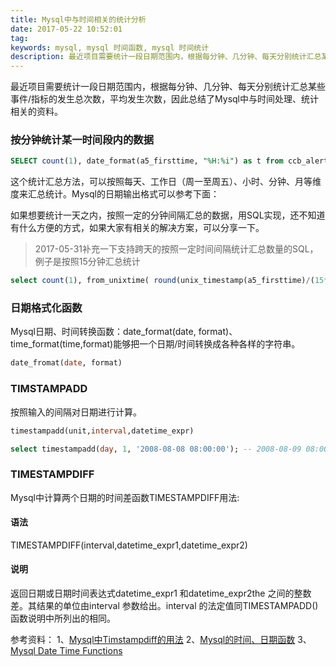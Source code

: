 ```yaml
---
title: Mysql中与时间相关的统计分析
date: 2017-05-22 10:52:01
tag: 
keywords: mysql, mysql 时间函数, mysql 时间统计
description: 最近项目需要统计一段日期范围内，根据每分钟、几分钟、每天分别统计汇总某些事件/指标的发生总次数，平均发生次数，因此总结了Mysql中与时间处理、统计相关的资料。
---
```


最近项目需要统计一段日期范围内，根据每分钟、几分钟、每天分别统计汇总某些事件/指标的发生总次数，平均发生次数，因此总结了Mysql中与时间处理、统计相关的资料。

### 按分钟统计某一时间段内的数据
```sql
SELECT count(1), date_format(a5_firsttime, "%H:%i") as t from ccb_alerts group by t order by null
```
这个统计汇总方法，可以按照每天、工作日（周一至周五）、小时、分钟、月等维度来汇总统计。Mysql的日期输出格式可以参考下面：

如果想要统计一天之内，按照一定的分钟间隔汇总的数据，用SQL实现，还不知道有什么方便的方式，如果大家有相关的解决方案，可以分享一下。
> 2017-05-31补充一下支持跨天的按照一定时间间隔统计汇总数量的SQL，例子是按照15分钟汇总统计
```sql
select count(1), from_unixtime( round(unix_timestamp(a5_firsttime)/(15*60)) * 15*60) from ccb_alerts where a5_firsttime >= '2017-03-20 00:00:00' group by round(unix_timestamp(a5_firsttime)/(15*60))
```


### 日期格式化函数
Mysql日期、时间转换函数：date_format(date, format)、time_format(time,format)能够把一个日期/时间转换成各种各样的字符串。
```sql
date_fromat(date, format)
```

### TIMSTAMPADD
按照输入的间隔对日期进行计算。
```sql
timestampadd(unit,interval,datetime_expr)

select timestampadd(day, 1, '2008-08-08 08:00:00'); -- 2008-08-09 08:00:00
```

### TIMESTAMPDIFF
Mysql中计算两个日期的时间差函数TIMESTAMPDIFF用法:

#### 语法
TIMESTAMPDIFF(interval,datetime_expr1,datetime_expr2)

#### 说明
返回日期或日期时间表达式datetime_expr1 和datetime_expr2the 之间的整数差。其结果的单位由interval 参数给出。interval 的法定值同TIMESTAMPADD()函数说明中所列出的相同。

参考资料：
1、[Mysql中Timstampdiff的用法](http://blog.csdn.net/xb12369/article/details/8646801)
2、[Mysql的时间、日期函数](http://www.cnblogs.com/ggjucheng/p/3352280.html)
3、[Mysql Date Time Functions](https://dev.mysql.com/doc/refman/5.7/en/date-and-time-functions.html)